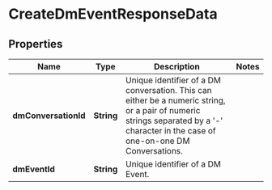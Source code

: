 

# CreateDmEventResponseData


## Properties

| Name | Type | Description | Notes |
|------------ | ------------- | ------------- | -------------|
|**dmConversationId** | **String** | Unique identifier of a DM conversation. This can either be a numeric string, or a pair of numeric strings separated by a &#39;-&#39; character in the case of one-on-one DM Conversations. |  |
|**dmEventId** | **String** | Unique identifier of a DM Event. |  |



